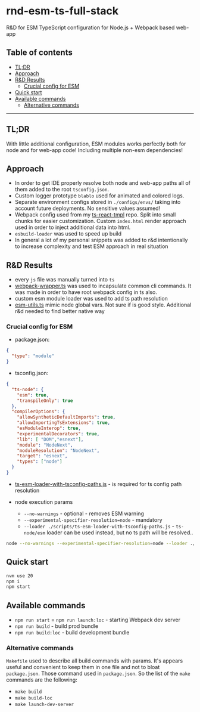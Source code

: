 # rnd-esm-ts-full-stack
R&amp;D for ESM TypeScript configuration for Node.js + Webpack based web-app

## Table of contents
- [TL;DR](#tldr)
- [Approach](#approach)
- [R&D Results](#rd-results)
  * [Crucial config for ESM](#crucial-config-for-esm)
- [Quick start](#quick-start)
- [Available commands](#available-commands)
  * [Alternative commands](#alternative-commands)
---

## TL;DR
With little additional configuration, ESM modules works perfectly both for node and for web-app code! Including multiple non-esm dependencies!

## Approach
- In order to get IDE properly resolve both node and web-app paths all of them added to the root `tsconfig.json`.
- Custom logger prototype `blablo` used for animated and colored logs.
- Separate environment configs stored in `./configs/envs/` taking into account future deployments. No sensitive values assumed!
- Webpack config used from my [ts-react-tmpl](https://github.com/oleksii-honchar/ts-react-tmpl) repo. Split into small chunks for easier customization. Custom `index.html` render approach used in order to inject additional data into html. 
- `esbuild-loader` was used to speed up build
- In general a lot of my personal snippets was added to r&d intentionally to increase complexity and test ESM approach in real situation

## R&D Results
- every `js` file was manually turned into `ts`
- [webpack-wrapper.ts](configs%2Fwebpack-wrapper.ts) was used to incapsulate common cli commands. It was made in order to have root webpack config in ts also.
- custom esm module loader was used to add ts path resolution
- [esm-utils.ts](scripts%2Fesm-utils.ts) mimic node global vars. Not sure if is good style. Additional r&d needed to find better native way

### Crucial config for ESM
- package.json:
```json
{
  "type": "module"
}
```
- tsconfig.json:
```json
{
  "ts-node": {
    "esm": true,
    "transpileOnly": true
  },
  "compilerOptions": {
    "allowSyntheticDefaultImports": true,
    "allowImportingTsExtensions": true,
    "esModuleInterop": true,
    "experimentalDecorators": true,
    "lib": [ "DOM","esnext"],
    "module": "NodeNext",
    "moduleResolution": "NodeNext",
    "target": "esnext",
    "types": ["node"]
  }
}
```
- [ts-esm-loader-with-tsconfig-paths.js](scripts%2Fts-esm-loader-with-tsconfig-paths.js) - is required for ts config path resolution

- node execution params
  - `--no-warnings` - optional - removes ESM warning
  - `--experimental-specifier-resolution=node` - mandatory
  - `--loader ./scripts/ts-esm-loader-with-tsconfig-paths.js` - `ts-node/esm` loader can be used instead, but no ts path will be resolved..
```bash
node --no-warnings --experimental-specifier-resolution=node --loader ./scripts/ts-esm-loader-with-tsconfig-paths.js /configs/webpack-wrapper.ts
```

## Quick start

```bash
nvm use 20
npm i
npm start
```
## Available commands

- `npm run start` = `npm run launch:loc` - starting Webpack dev server 
- `npm run build` - build prod bundle 
- `npm run build:loc` - build development bundle

### Alternative commands

`Makefile` used to describe all build commands with params. It's appears useful and convenient to keep them in one file and not to bloat `package.json`. Those command used in `package.json`. So the list of the `make` commands are the following:

- `make build`
- `make build-loc`
- `make launch-dev-server`
